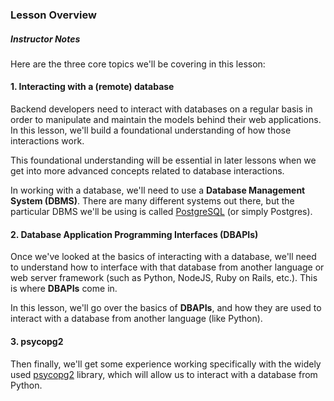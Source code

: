 ### Lesson Overview

##### Instructor Notes
Here are the three core topics we'll be covering in this lesson:

#### 1. Interacting with a (remote) database
Backend developers need to interact with databases on a regular basis in order to manipulate and maintain the models behind their web applications. In this lesson, we'll build a foundational understanding of how those interactions work.

This foundational understanding will be essential in later lessons when we get into more advanced concepts related to database interactions.

In working with a database, we'll need to use a **Database Management System (DBMS)**. There are many different systems out there, but the particular DBMS we'll be using is called [PostgreSQL](https://www.postgresql.org/) (or simply Postgres).

#### 2. Database Application Programming Interfaces (DBAPIs)
Once we've looked at the basics of interacting with a database, we'll need to understand how to interface with that database from another language or web server framework (such as Python, NodeJS, Ruby on Rails, etc.). This is where **DBAPIs** come in.

In this lesson, we'll go over the basics of **DBAPIs**, and how they are used to interact with a database from another language (like Python).

#### 3. psycopg2
Then finally, we'll get some experience working specifically with the widely used [psycopg2](http://initd.org/psycopg/) library, which will allow us to interact with a database from Python.
